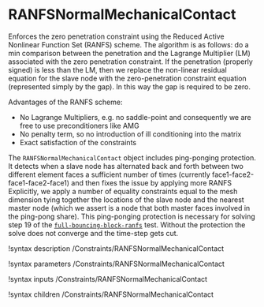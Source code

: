 # RANFSNormalMechanicalContact

Enforces the zero penetration constraint using the Reduced Active Nonlinear
Function Set (RANFS) scheme. The algorithm is as follows: do a min comparison
between the penetration and the Lagrange Multiplier (LM) associated with the
zero penetration constraint. If the penetration (properly signed) is less than
the LM, then we replace the non-linear residual equation for the slave node with
the zero-penetration constraint equation (represented simply by the gap). In
this way the gap is required to be zero.

Advantages of the RANFS scheme:

- No Lagrange Multipliers, e.g. no saddle-point and consequently we are free to use preconditioners like AMG
- No penalty term, so no introduction of ill conditioning into the matrix
- Exact satisfaction of the constraints

The `RANFSNormalMechanicalContact` object includes ping-ponging protection. It
detects when a slave node has alternated back and forth between two different
element faces a sufficient number of times (currently
face1-face2-face1-face2-face1) and then fixes the issue by applying more RANFS
Explicitly, we apply a number of equality constraints equal to the mesh
dimension tying together the locations of the slave node and the nearest master
node (which we assert is a node that both master faces involved in the ping-pong
share). This ping-ponging protection is necessary for solving step 19 of the
[`full-bouncing-block-ranfs`](bouncing-block-ranfs.i) test. Without the
protection the solve does not converge and the time-step gets cut.

!syntax description /Constraints/RANFSNormalMechanicalContact

!syntax parameters /Constraints/RANFSNormalMechanicalContact

!syntax inputs /Constraints/RANFSNormalMechanicalContact

!syntax children /Constraints/RANFSNormalMechanicalContact
